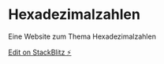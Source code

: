 # Hexadezimalzahlen
Eine Website zum Thema Hexadezimalzahlen

[Edit on StackBlitz ⚡️](https://stackblitz.com/edit/web-platform-gcrcmb)
